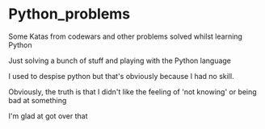 # Python_problems
Some Katas from codewars and other problems solved whilst learning Python

Just solving a bunch of stuff and playing with the Python language

I used to despise python but that's obviously because I had no skill.

Obviously, the truth is that I didn't like the feeling of 'not knowing' or being bad at something

I'm glad at got over that
